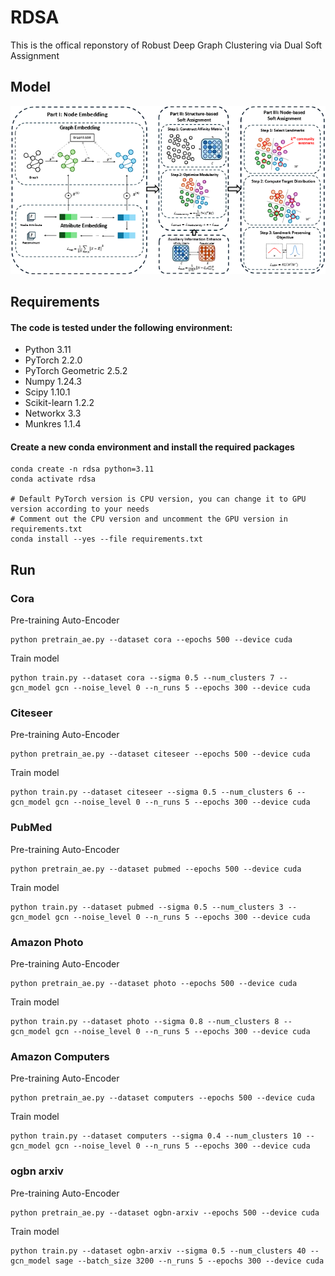 # RDSA
This is the offical reponstory of Robust Deep Graph Clustering via Dual Soft Assignment
## Model
![Model Framework](model.png)
## Requirements
#### The code is tested under the following environment:
- Python 3.11
- PyTorch 2.2.0
- PyTorch Geometric 2.5.2
- Numpy 1.24.3
- Scipy 1.10.1
- Scikit-learn 1.2.2
- Networkx 3.3
- Munkres 1.1.4
#### Create a new conda environment and install the required packages
```
conda create -n rdsa python=3.11
conda activate rdsa

# Default PyTorch version is CPU version, you can change it to GPU version according to your needs
# Comment out the CPU version and uncomment the GPU version in requirements.txt
conda install --yes --file requirements.txt
```
## Run
### Cora
Pre-training Auto-Encoder
```
python pretrain_ae.py --dataset cora --epochs 500 --device cuda
```
Train model
```
python train.py --dataset cora --sigma 0.5 --num_clusters 7 --gcn_model gcn --noise_level 0 --n_runs 5 --epochs 300 --device cuda
```
### Citeseer
Pre-training Auto-Encoder
```
python pretrain_ae.py --dataset citeseer --epochs 500 --device cuda
```
Train model
```
python train.py --dataset citeseer --sigma 0.5 --num_clusters 6 --gcn_model gcn --noise_level 0 --n_runs 5 --epochs 300 --device cuda
```
### PubMed
Pre-training Auto-Encoder
```
python pretrain_ae.py --dataset pubmed --epochs 500 --device cuda
```
Train model
```
python train.py --dataset pubmed --sigma 0.5 --num_clusters 3 --gcn_model gcn --noise_level 0 --n_runs 5 --epochs 300 --device cuda
```
### Amazon Photo
Pre-training Auto-Encoder
```
python pretrain_ae.py --dataset photo --epochs 500 --device cuda
```
Train model
```
python train.py --dataset photo --sigma 0.8 --num_clusters 8 --gcn_model gcn --noise_level 0 --n_runs 5 --epochs 300 --device cuda
```
### Amazon Computers
Pre-training Auto-Encoder
```
python pretrain_ae.py --dataset computers --epochs 500 --device cuda
```
Train model
```
python train.py --dataset computers --sigma 0.4 --num_clusters 10 --gcn_model gcn --noise_level 0 --n_runs 5 --epochs 300 --device cuda
```
### ogbn arxiv
Pre-training Auto-Encoder
```
python pretrain_ae.py --dataset ogbn-arxiv --epochs 500 --device cuda
```
Train model
```
python train.py --dataset ogbn-arxiv --sigma 0.5 --num_clusters 40 --gcn_model sage --batch_size 3200 --n_runs 5 --epochs 300 --device cuda
```

